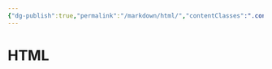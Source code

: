 ```yaml
---
{"dg-publish":true,"permalink":"/markdown/html/","contentClasses":".content svg {width: 100%; height: auto;}"}
---
```



# HTML